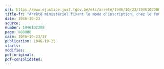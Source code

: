 ```yaml
---
url: https://www.ejustice.just.fgov.be/eli/arrete/1946/10/23/1946102308/justel
title-fr: "Arrêté ministériel fixant le mode d'inscription, chez le fournisseur de combustibles, des consommateurs titulaires de la carte d'entreprise et déterminant les conditions dans lesquelles le changement de fournisseur est autorisé"
date: 1946-10-23
source:
number: 1946102308
page: 888888
case: 1946-10-23/37
publication: 1946-10-25
starts:
modifies:
pdf-original:
pdf-consolidated:
---
```


